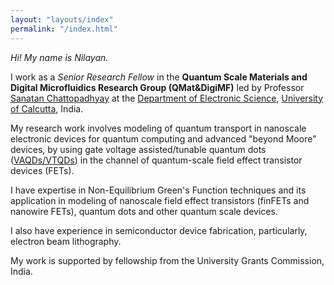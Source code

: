 ```yaml
---
layout: "layouts/index"
permalink: "/index.html"
---
```


_Hi! My name is Nilayan._


I work as a _Senior Research Fellow_ in the __Quantum Scale Materials and Digital Microfluidics Research Group (QMat&DigiMF)__ led by Professor [Sanatan Chattopadhyay](https://www.researchgate.net/profile/Sanatan-Chattopadhyay) at the [Department of Electronic Science](https://www.caluniv.ac.in/academic/ElcSc.html), [University of Calcutta](https://www.caluniv.ac.in/), India.

My research work involves modeling of quantum transport in nanoscale electronic devices for quantum computing and advanced "beyond Moore" devices, by using gate voltage assisted/tunable quantum dots ([VAQDs/VTQDs](https://journals.aps.org/prapplied/abstract/10.1103/PhysRevApplied.15.054060)) in the channel of quantum-scale field effect transistor devices (FETs).

I have expertise in Non-Equilibrium Green's Function techniques and its application in modeling of nanoscale field effect transistors (finFETs and nanowire FETs), quantum dots and other quantum scale devices.

I also have experience in semiconductor device fabrication, particularly, electron beam lithography.

My work is supported by fellowship from the University Grants Commission, India.